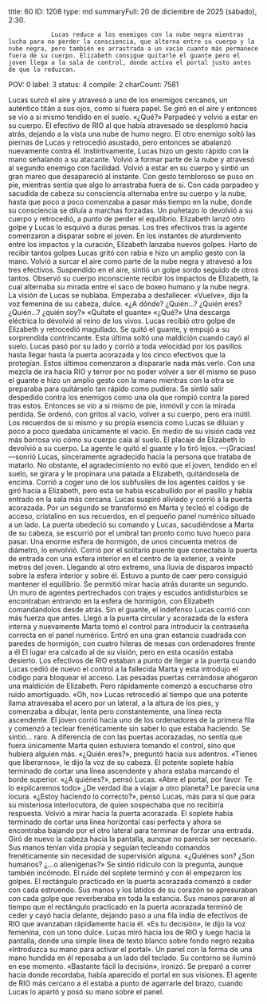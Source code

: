 title:          60
ID:             1208
type:           md
summaryFull:    20 de diciembre de 2025 (sábado), 2:30.
                
                Lucas reduce a los enemigos con la nube negra mientras lucha para no perder la consciencia, que alterna entre su cuerpo y la nube negra, pero también es arrastrada a un vacío cuanto más permanece fuera de su cuerpo. Elizabeth consigue quitarle el guante pero el joven llega a la sala de control, donde activa el portal justo antes de que lo reduzcan.
POV:            0
label:          3
status:         4
compile:        2
charCount:      7581



Lucas surcó el aire y atravesó a uno de los enemigos cercanos, un auténtico titán a sus ojos, como si fuera papel.
Se giró en el aire y entonces se vio a si mismo tendido en el suelo.
«¿Qué?»
Parpadeó y volvió a estar en su cuerpo. El efectivo de RIO al que había atravesado se desplomó hacia atrás, dejando a la vista una nube de humo negro.
El otro enemigo soltó las piernas de Lucas y retrocedió asustado, pero entonces se abalanzó nuevamente contra él.
Instintivamente, Lucas hizo un gesto rápido con la mano señalando a su atacante. Volvió a formar parte de la nube y atravesó al segundo enemigo con facilidad.
Volvió a estar en su cuerpo y sintió un gran mareo que desapareció al instante.
Con gesto tembloroso se puso en pie, mientras sentía que algo lo arrastraba fuera de si. Con cada parpadeo y sacudida de cabeza su consciencia alternaba entre su cuerpo y la nube, hasta que poco a poco comenzaba a pasar más tiempo en la nube, donde su consciencia se diluía  a marchas forzadas.
Un puñetazo lo devolvió a su cuerpo y retrocedió, a punto de perder el equilibrio.
Elizabeth lanzó otro golpe y Lucas lo esquivó a duras penas. Los tres efectivos tras la agente comenzaron a disparar sobre el joven. En los instantes de aturdimiento entre los impactos y la curación, Elizabeth lanzaba nuevos golpes.
Harto de recibir tantos golpes Lucas gritó con rabia e hizo un amplio gesto con la mano. Volvió a surcar el aire como parte de la nube negra y atravesó a los tres efectivos.
Suspendido en el aire, sintió un golpe sordo seguido de otros tantos. Observó su cuerpo inconsciente recibir los impactos de Elizabeth, la cual alternaba su mirada entre el saco de boxeo humano y la nube negra.
La visión de Lucas se nublaba. Empezaba a desfallecer. 
«Vuelve», dijo la voz femenina de su cabeza, dulce.
«¿A dónde? ¿Quién...? ¿Quién eres? ¿Quién...? ¿quién soy?»
«Quítate el guante»
«¿Qué?»
Una descarga eléctrica lo devolvió al reino de los vivos. Lucas recibió otro golpe de Elizabeth y retrocedió magullado.
Se quitó el guante, y empujó a su sorprendida contrincante. Esta última soltó una maldición cuando cayó al suelo.
Lucas pasó por su lado y corrió a toda velocidad por los pasillos hasta llegar hasta la puerta acorazada y los cinco efectivos que la protegían. Estos últimos  comenzaron a dispararle nada más verlo.
Con una mezcla de ira hacia RIO y terror por no poder volver a ser él mismo se puso el guante e hizo un amplio gesto con la mano mientras con la otra se preparaba para quitárselo tan rápido como pudiera.
Se sintió salir despedido contra los enemigos como una ola que rompió contra la pared tras estos.
Entonces se vio a si mismo de pie, inmóvil y con la mirada perdida. Se ordenó, con gritos al vacío, volver a su cuerpo, pero era inútil.
Los recuerdos de si mismo y su propia esencia como Lucas se diluían y poco a poco quedaba únicamente el vacío.
En medio de su visión cada vez más borrosa vio cómo su cuerpo caía al suelo.
El placaje de Elizabeth lo devolvió a su cuerpo. La agente le quitó el guante y lo tiró lejos.
—¡Gracias! —sonrió Lucas, sinceramente agradecido hacia la persona que trataba de matarlo.
No obstante, el agradecimiento no evitó que el joven, tendido en el suelo, se girara y le propinara una patada a Elizabeth, quitándosela de encima.
Corrió a coger uno de los subfusiles de los agentes caídos y se giró hacia a Elizabeth, pero esta se había escabullido por el pasillo y había entrado en la sala más cercana.
Lucas suspiró aliviado y corrió a la puerta acorazada. Por un segundo se transformó en Marta y tecleó el código de acceso, cristalino en sus recuerdos, en el pequeño panel numérico situado a un lado.
La puerta obedeció su comando y Lucas, sacudiéndose a Marta de su cabeza, se escurrió por el umbral tan pronto como tuvo hueco para pasar.
Una enorme esfera de hormigón, de unos cincuenta metros de diámetro, lo envolvió. Corrió por el solitario puente que conectaba la puerta de entrada con una esfera interior en el centro de la exterior, a veinte metros del joven.
Llegando al otro extremo, una lluvia de disparos impactó sobre la esfera interior y sobre él.
Estuvo a punto de caer pero consiguió mantener el equilibrio. Se permitió mirar hacia atrás durante un segundo.
Un muro de agentes pertrechados con trajes y escudos antidisturbios se encontraban entrando en la esfera de hormigón, con Elizabeth comandándolos desde atrás.
Sin el guante, el indefenso Lucas corrió con más fuerza que antes. Llegó a la puerta circular y acorazada de la esfera interna y nuevamente Marta tomó el control para introducir la contraseña correcta en el panel numérico.
Entró en una gran estancia cuadrada con paredes de hormigón, con cuatro hileras de mesas con ordenadores frente a él
El lugar era calcado al de su visión, pero en esta ocasión estaba desierto.
Los efectivos de RIO estaban a punto de llegar a la puerta cuando Lucas cedió de nuevo el control a la fallecida Marta y esta introdujo el código para bloquear el acceso.
Las pesadas puertas cerrándose ahogaron una maldición de Elizabeth. Pero rápidamente comenzó a escucharse otro ruido amortiguado.
«Oh, no»
Lucas retrocedió al tiempo que una potente llama atravesaba el acero por un lateral, a la altura de los pies, y comenzaba a dibujar, lenta pero constantemente, una línea recta ascendente.
El joven corrió hacia uno de los ordenadores de la primera fila y comenzó a teclear frenéticamente sin saber lo que estaba haciendo. 
Se sintió... raro. A diferencia de con las puertas acorazadas, no sentía que fuera únicamente Marta quien estuviera tomando el control, sino que hubiera alguien más.
«¿Quién eres?», preguntó hacia sus adentros.
«Tienes que liberarnos», le dijo la voz de su cabeza.
El potente soplete había terminado de cortar una línea ascendente y ahora estaba marcando el borde superior.
«¿A quiénes?», pensó Lucas.
«Abre el portal, por favor. Te lo explicaremos todo»
¿De verdad iba a viajar a otro planeta? Le parecía una locura.
«¿Estoy haciendo lo correcto?», pensó Lucas, más para sí que para su misteriosa interlocutora, de quien sospechaba que no recibiría respuesta.
Volvió a mirar hacia la puerta acorazada. El soplete había terminado de cortar una línea horizontal casi perfecta y ahora se encontraba bajando por el otro lateral para terminar de forzar una entrada.
Giró de nuevo la cabeza hacia la pantalla, aunque no parecía ser necesario. Sus manos tenían vida propia y seguían tecleando comandos frenéticamente sin necesidad de supervisión alguna.
«¿Quiénes son? ¿Son humanos? ¿...o alienígenas?»
Se sintió ridículo con la pregunta, aunque también incómodo.
El ruido del soplete terminó y con él empezaron los golpes. El rectángulo practicado en la puerta acorazada comenzó a ceder con cada estruendo.
Sus manos y los latidos de su corazón se apresuraban con cada golpe que reverberaba en toda la estancia.
Sus manos pararon al tiempo que el rectángulo practicado en la puerta acorazada terminó de ceder y cayó hacia delante, dejando paso a una fila india de efectivos de RIO que avanzaban rápidamente hacia él.
«Es tu decisión», le dijo la voz femenina, con un tono dulce.
Lucas miró hacia los de RIO y luego hacia la pantalla, donde una simple línea de texto blanco sobre fondo negro rezaba «Introduzca su mano para activar el portal».
Un panel con la forma de una mano hundida en él reposaba a un lado del teclado. Su contorno se iluminó en ese momento.
«Bastante fácil la decisión», ironizó.
Se preparó a correr hacia donde recordaba, había aparecido el portal en sus visiones.
El agente de RIO más cercano a él estaba a punto de agarrarle del brazo, cuando Lucas lo apartó y posó su mano sobre el panel.